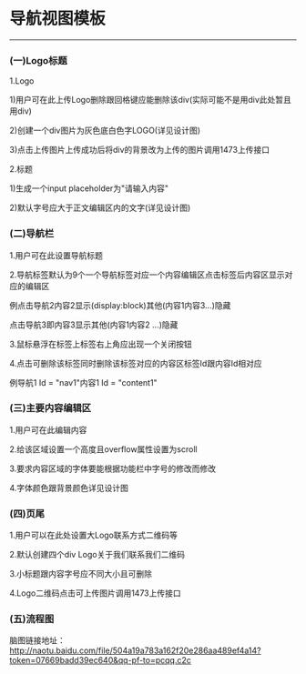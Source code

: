 # 导航视图模板

---

### \(一\)Logo标题

1.Logo

1\)用户可在此上传Logo删除跟回格键应能删除该div\(实际可能不是用div此处暂且用div\)

2\)创建一个div图片为灰色底白色字LOGO\(详见设计图\)

3\)点击上传图片上传成功后将div的背景改为上传的图片调用1473上传接口

2.标题

1\)生成一个input placeholder为"请输入内容"

2\)默认字号应大于正文编辑区内的文字\(详见设计图\)

### \(二\)导航栏

1.用户可在此设置导航标题

2.导航标签默认为9个一个导航标签对应一个内容编辑区点击标签后内容区显示对应的编辑区

例点击导航2内容2显示\(display:block\)其他\(内容1内容3...\)隐藏

点击导航3即内容3显示其他\(内容1内容2 ...\)隐藏

3.鼠标悬浮在标签上标签右上角应出现一个关闭按钮

4.点击可删除该标签同时删除该标签对应的内容区标签Id跟内容Id相对应

例导航1 Id = "nav1"内容1 Id = "content1"

### \(三\)主要内容编辑区

1.用户可在此编辑内容

2.给该区域设置一个高度且overflow属性设置为scroll

3.要求内容区域的字体要能根据功能栏中字号的修改而修改

4.字体颜色跟背景颜色详见设计图

### \(四\)页尾

1.用户可以在此处设置大Logo联系方式二维码等

2.默认创建四个div Logo关于我们联系我们二维码

3.小标题跟内容字号应不同大小且可删除

4.Logo二维码点击可上传图片调用1473上传接口

### \(五\)流程图

脑图链接地址：http://naotu.baidu.com/file/504a19a783a162f20e286aa489ef4a14?token=07669badd39ec640&qq-pf-to=pcqq.c2c

